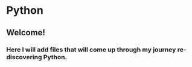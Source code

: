 # Python

## Welcome!

### Here I will add files that will come up through my journey re-discovering Python.
